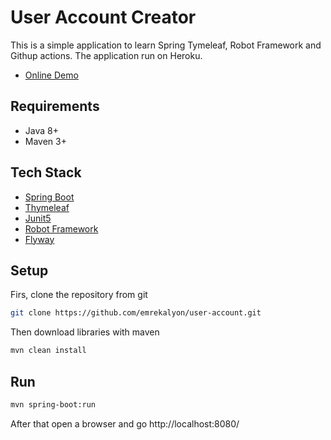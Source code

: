 
# User Account Creator  

This is a simple application to learn  Spring Tymeleaf, Robot Framework and Githup actions. The application run on  Heroku.

* [Online Demo](https://my-user-accounts.herokuapp.com)

## Requirements

* Java 8+
* Maven 3+

## Tech Stack

* [Spring Boot](https://projects.spring.io/spring-boot/)
* [Thymeleaf](https://www.thymeleaf.org/)
* [Junit5](https://junit.org/junit5/)
* [Robot Framework](https://robotframework.org/)
* [Flyway](https://flywaydb.org/)

## Setup 

Firs, clone the repository from git
```bash
git clone https://github.com/emrekalyon/user-account.git 
```
Then download  libraries  with maven
```bash
mvn clean install
```

##  Run

```bash
mvn spring-boot:run
```
After that open a browser and go http://localhost:8080/


